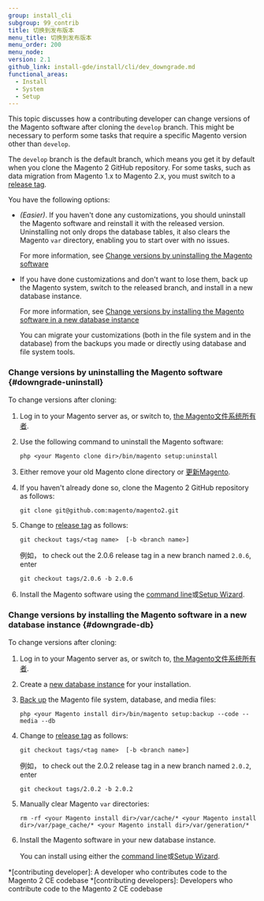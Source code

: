 ```yaml
---
group: install_cli
subgroup: 99_contrib
title: 切换到发布版本
menu_title: 切换到发布版本
menu_order: 200
menu_node:
version: 2.1
github_link: install-gde/install/cli/dev_downgrade.md
functional_areas:
  - Install
  - System
  - Setup
---
```


This topic discusses how a contributing developer can change versions of the Magento software after cloning the `develop` branch. This might be necessary to perform some tasks that require a specific Magento version other than `develop`.

The `develop` branch is the default branch, which means you get it by default when you clone the Magento 2 GitHub repository. For some tasks, such as data migration from Magento 1.x to Magento 2.x, you must switch to a <a href="https://github.com/magento/magento2/tags" target="_blank">release tag</a>.

You have the following options:

*	*(Easier)*. If you haven't done any customizations, you should uninstall the Magento software and reinstall it with the released version. Uninstalling not only drops the database tables, it also clears the Magento `var` directory, enabling you to start over with no issues.

	For more information, see [Change versions by uninstalling the Magento software](#downgrade-uninstall)
*	If you have done customizations and don't want to lose them, back up the Magento system, switch to the released branch, and install in a new database instance.

	For more information, see [Change versions by installing the Magento software in a new database instance](#downgrade-db)

	You can migrate your customizations (both in the file system and in the database) from the backups you made or directly using database and file system tools.

### Change versions by uninstalling the Magento software {#downgrade-uninstall}

To change versions after cloning:

1.	Log in to your Magento server as, or switch to, <a href="{{ page.baseurl }}/install-gde/prereq/file-sys-perms-over.html">the Magento文件系统所有者</a>.
2.	Use the following command to uninstall the Magento software:

		php <your Magento clone dir>/bin/magento setup:uninstall
3.	Either remove your old Magento clone directory or <a href="{{ page.baseurl }}/install-gde/install/cli/dev_update-magento.html">更新Magento</a>.
4.	If you haven't already done so, clone the Magento 2 GitHub repository as follows:

		git clone git@github.com:magento/magento2.git
5.	Change to <a href="https://github.com/magento/magento2/tags" target="_blank">release tag</a> as follows:

		git checkout tags/<tag name>  [-b <branch name>]

	例如， to check out the 2.0.6 release tag in a new branch named `2.0.6`, enter

		git checkout tags/2.0.6 -b 2.0.6

5.	Install the Magento software using the <a href="{{ page.baseurl }}/install-gde/install/cli/install-cli-install.html">command line</a>或<a href="{{ page.baseurl }}/install-gde/install/web/install-web.html">Setup Wizard</a>.

### Change versions by installing the Magento software in a new database instance {#downgrade-db}

To change versions after cloning:

1.	Log in to your Magento server as, or switch to, <a href="{{ page.baseurl }}/install-gde/prereq/file-sys-perms-over.html">the Magento文件系统所有者</a>.
2.	Create a <a href="{{ page.baseurl }}/install-gde/prereq/mysql.html#instgde-prereq-mysql-config">new database instance</a> for your installation.
2.	<a href="{{ page.baseurl }}/install-gde/install/cli/install-cli-backup.html#instgde-cli-uninst-back">Back up</a> the Magento file system, database, and media files:

		php <your Magento install dir>/bin/magento setup:backup --code --media --db
3.	Change to <a href="https://github.com/magento/magento2/tags" target="_blank">release tag</a> as follows:

		git checkout tags/<tag name>  [-b <branch name>]

	例如， to check out the 2.0.2 release tag in a new branch named `2.0.2`, enter

		git checkout tags/2.0.2 -b 2.0.2

4.	Manually clear Magento `var` directories:

		rm -rf <your Magento install dir>/var/cache/* <your Magento install dir>/var/page_cache/* <your Magento install dir>/var/generation/*

5.	Install the Magento software in your new database instance.

	You can install using either the <a href="{{ page.baseurl }}/install-gde/install/cli/install-cli-install.html">command line</a>或<a href="{{ page.baseurl }}/install-gde/install/web/install-web.html">Setup Wizard</a>.

<!-- ABBREVIATIONS -->

*[contributing developer]: A developer who contributes code to the Magento 2 CE codebase
*[contributing developers]: Developers who contribute code to the Magento 2 CE codebase
